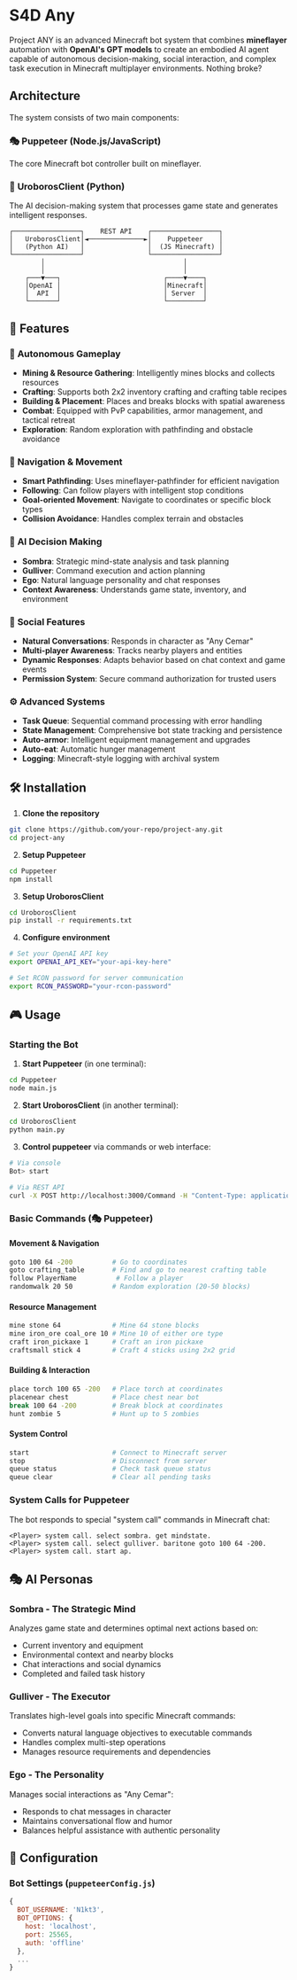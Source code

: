 # S4D Any

Project ANY is an advanced Minecraft bot system that combines **mineflayer** automation with **OpenAI's GPT models** to create an embodied AI agent capable of autonomous decision-making, social interaction, and complex task execution in Minecraft multiplayer environments.
Nothing broke?

## Architecture

The system consists of two main components:

### 🎭 **Puppeteer** (Node.js/JavaScript)
The core Minecraft bot controller built on mineflayer.

### 🧠 **UroborosClient** (Python)
The AI decision-making system that processes game state and generates intelligent responses.

```
┌─────────────────┐    REST API    ┌─────────────────┐
│   UroborosClient│◄──────────────►│    Puppeteer    │
│   (Python AI)   │                │  (JS Minecraft) │
└─────────────────┘                └─────────────────┘
        │                                   │
        │                                   │
    ┌───▼───┐                          ┌────▼────┐
    │OpenAI │                          │Minecraft│
    │  API  │                          │ Server  │
    └───────┘                          └─────────┘
```

## 🚀 Features

### 🤖 **Autonomous Gameplay**
- **Mining & Resource Gathering**: Intelligently mines blocks and collects resources
- **Crafting**: Supports both 2x2 inventory crafting and crafting table recipes
- **Building & Placement**: Places and breaks blocks with spatial awareness
- **Combat**: Equipped with PvP capabilities, armor management, and tactical retreat
- **Exploration**: Random exploration with pathfinding and obstacle avoidance

### 🧭 **Navigation & Movement**
- **Smart Pathfinding**: Uses mineflayer-pathfinder for efficient navigation
- **Following**: Can follow players with intelligent stop conditions
- **Goal-oriented Movement**: Navigate to coordinates or specific block types
- **Collision Avoidance**: Handles complex terrain and obstacles

### 🎯 **AI Decision Making**
- **Sombra**: Strategic mind-state analysis and task planning
- **Gulliver**: Command execution and action planning  
- **Ego**: Natural language personality and chat responses
- **Context Awareness**: Understands game state, inventory, and environment

### 👥 **Social Features**
- **Natural Conversations**: Responds in character as "Any Cemar"
- **Multi-player Awareness**: Tracks nearby players and entities
- **Dynamic Responses**: Adapts behavior based on chat context and game events
- **Permission System**: Secure command authorization for trusted users

### ⚙️ **Advanced Systems**
- **Task Queue**: Sequential command processing with error handling
- **State Management**: Comprehensive bot state tracking and persistence
- **Auto-armor**: Intelligent equipment management and upgrades
- **Auto-eat**: Automatic hunger management
- **Logging**: Minecraft-style logging with archival system

## 🛠️ Installation

1. **Clone the repository**
```bash
git clone https://github.com/your-repo/project-any.git
cd project-any
```

2. **Setup Puppeteer**
```bash
cd Puppeteer
npm install
```

3. **Setup UroborosClient**
```bash
cd UroborosClient
pip install -r requirements.txt
```

4. **Configure environment**
```bash
# Set your OpenAI API key
export OPENAI_API_KEY="your-api-key-here"

# Set RCON password for server communication
export RCON_PASSWORD="your-rcon-password"
```

## 🎮 Usage

### Starting the Bot

1. **Start Puppeteer** (in one terminal):
```bash
cd Puppeteer
node main.js
```

2. **Start UroborosClient** (in another terminal):
```bash
cd UroborosClient
python main.py
```

3. **Control puppeteer** via commands or web interface:
```bash
# Via console
Bot> start

# Via REST API
curl -X POST http://localhost:3000/Command -H "Content-Type: application/json" -d '{"command": "start"}'
```

### Basic Commands (🎭 **Puppeteer**)

#### **Movement & Navigation**
```bash
goto 100 64 -200          # Go to coordinates
goto crafting_table       # Find and go to nearest crafting table
follow PlayerName          # Follow a player
randomwalk 20 50          # Random exploration (20-50 blocks)
```

#### **Resource Management**
```bash
mine stone 64             # Mine 64 stone blocks
mine iron_ore coal_ore 10 # Mine 10 of either ore type
craft iron_pickaxe 1      # Craft an iron pickaxe
craftsmall stick 4        # Craft 4 sticks using 2x2 grid
```

#### **Building & Interaction**
```bash
place torch 100 65 -200   # Place torch at coordinates
placenear chest           # Place chest near bot
break 100 64 -200         # Break block at coordinates
hunt zombie 5             # Hunt up to 5 zombies
```

#### **System Control**
```bash
start                     # Connect to Minecraft server
stop                      # Disconnect from server
queue status              # Check task queue status
queue clear               # Clear all pending tasks
```

### System Calls for Puppeteer

The bot responds to special "system call" commands in Minecraft chat:

```
<Player> system call. select sombra. get mindstate.
<Player> system call. select gulliver. baritone goto 100 64 -200.
<Player> system call. start ap.
```

## 🎭 AI Personas

### **Sombra** - The Strategic Mind
Analyzes game state and determines optimal next actions based on:
- Current inventory and equipment
- Environmental context and nearby blocks
- Chat interactions and social dynamics
- Completed and failed task history

### **Gulliver** - The Executor
Translates high-level goals into specific Minecraft commands:
- Converts natural language objectives to executable commands
- Handles complex multi-step operations
- Manages resource requirements and dependencies

### **Ego** - The Personality
Manages social interactions as "Any Cemar":
- Responds to chat messages in character
- Maintains conversational flow and humor
- Balances helpful assistance with authentic personality

## 🔧 Configuration

### Bot Settings (`puppeteerConfig.js`)
```javascript
{
  BOT_USERNAME: 'N1kt3',
  BOT_OPTIONS: {
    host: 'localhost',
    port: 25565,
    auth: 'offline'
  },
  ...
}
```